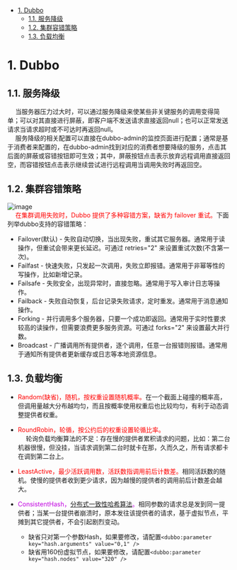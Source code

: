 

<!-- TOC -->

- [1. Dubbo](#1-dubbo)
    - [1.1. 服务降级](#11-服务降级)
    - [1.2. 集群容错策略](#12-集群容错策略)
    - [1.3. 负载均衡](#13-负载均衡)

<!-- /TOC -->

# 1. Dubbo
<!-- 
dubbo系列
https://juejin.cn/user/1943592291286557

https://blog.csdn.net/weixin_43549578/article/details/85641605

Dubbo服务降级
https://blog.csdn.net/u012965203/article/details/98112890
https://segmentfault.com/a/1190000040928437
https://cloud.tencent.com/developer/article/1478779
https://www.jianshu.com/p/9fccf654ed7a

-->

## 1.1. 服务降级  
&emsp; 当服务器压力过大时，可以通过服务降级来使某些非关键服务的调用变得简单；可以对其直接进行屏蔽，即客户端不发送请求直接返回null；也可以正常发送请求当请求超时或不可达时再返回null。  
&emsp; 服务降级的相关配置可以直接在dubbo-admin的监控页面进行配置；通常是基于消费者来配置的，在dubbo-admin找到对应的消费者想要降级的服务，点击其后面的屏蔽或容错按钮即可生效；其中，屏蔽按钮点击表示放弃远程调用直接返回空，而容错按钮点击表示继续尝试进行远程调用当调用失败时再返回空。  


## 1.2. 集群容错策略  
![image](http://www.wt1814.com/static/view/images/microService/Dubbo/dubbo-13.png)   
&emsp; <font color = "red">在集群调用失败时，Dubbo 提供了多种容错方案，缺省为 failover 重试。</font>下面列举dubbo支持的容错策略：  

* Failover(默认) - 失败自动切换，当出现失败，重试其它服务器。通常用于读操作，但重试会带来更长延迟。可通过 retries="2" 来设置重试次数(不含第一次)。  
* Failfast - 快速失败，只发起一次调用，失败立即报错。通常用于非幂等性的写操作，比如新增记录。
* Failsafe - 失败安全，出现异常时，直接忽略。通常用于写入审计日志等操作。  
* Failback - 失败自动恢复，后台记录失败请求，定时重发。通常用于消息通知操作。  
* Forking - 并行调用多个服务器，只要一个成功即返回。通常用于实时性要求较高的读操作，但需要浪费更多服务资源。可通过 forks="2" 来设置最大并行数。  
* Broadcast - 广播调用所有提供者，逐个调用，任意一台报错则报错。通常用于通知所有提供者更新缓存或日志等本地资源信息。  

<!-- 
Failover Cluster失败自动切换：dubbo的默认容错方案，当调用失败时自动切换到其他可用的节点，具体的重试次数和间隔时间可用通过引用服务的时候配置，默认重试次数为1也就是只调用一次。
Failback Cluster快速失败：在调用失败，记录日志和调用信息，然后返回空结果给consumer，并且通过定时任务每隔5秒对失败的调用进行重试

Failfast Cluster失败自动恢复：只会调用一次，失败后立刻抛出异常

Failsafe Cluster失败安全：调用出现异常，记录日志不抛出，返回空结果

Forking Cluster并行调用多个服务提供者：通过线程池创建多个线程，并发调用多个provider，结果保存到阻塞队列，只要有一个provider成功返回了结果，就会立刻返回结果

Broadcast Cluster广播模式：逐个调用每个provider，如果其中一台报错，在循环调用结束后，抛出异常。
-->


## 1.3. 负载均衡  
<!-- https://mp.weixin.qq.com/s/xkwwAUV9ziabPNUMEr5DPQ -->
* <font color = "red">Random(缺省)，随机，按权重设置随机概率。</font>在一个截面上碰撞的概率高，但调用量越大分布越均匀，而且按概率使用权重后也比较均匀，有利于动态调整提供者权重。  
* <font color = "red">RoundRobin，轮循，按公约后的权重设置轮循比率。</font>  
&emsp; 轮询负载均衡算法的不足：存在慢的提供者累积请求的问题，比如：第二台机器很慢，但没挂，当请求调到第二台时就卡在那，久而久之，所有请求都卡在调到第二台上。  
* <font color = "red">LeastActive，最少活跃调用数，活跃数指调用前后计数差。</font>相同活跃数的随机。使慢的提供者收到更少请求，因为越慢的提供者的调用前后计数差会越大。  
* <font color = "clime">ConsistentHash，[分布式一致性哈希算法](/docs/microService/thinking/分布式算法-consistent.md)。</font>相同参数的请求总是发到同一提供者；当某一台提供者崩溃时，原本发往该提供者的请求，基于虚拟节点，平摊到其它提供者，不会引起剧烈变动。  

    * 缺省只对第一个参数Hash，如果要修改，请配置`<dubbo:parameter key="hash.arguments" value="0,1" />`  
    * 缺省用160份虚拟节点，如果要修改，请配置`<dubbo:parameter key="hash.nodes" value="320" />`  

